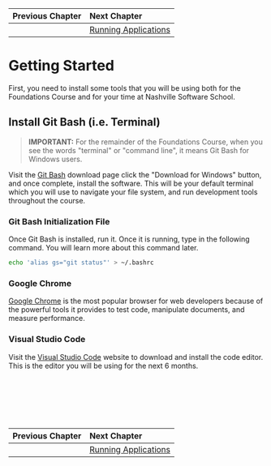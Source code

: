 | Previous Chapter | Next Chapter |
| ------------- |:-------------|
| | [Running Applications](./RUNNING_APPS_WINDOWS.md) |


# Getting Started

First, you need to install some tools that you will be using both for the Foundations Course and for your time at Nashville Software School.

## Install Git Bash (i.e. Terminal)

> **IMPORTANT:** For the remainder of the Foundations Course, when you see the words "terminal" or "command line", it means Git Bash for Windows users.

Visit the [Git Bash](http://www.git-scm.com/downloads) download page click the "Download for Windows" button, and once complete, install the software. This will be your default terminal which you will use to navigate your file system, and run development tools throughout the course.

### Git Bash Initialization File

Once Git Bash is installed, run it. Once it is running, type in the following command. You will learn more about this command later.

```sh
echo 'alias gs="git status"' > ~/.bashrc
```

### Google Chrome

[Google Chrome](https://www.google.com/chrome/browser/desktop/index.html) is the most popular browser for web developers because of the powerful tools it provides to test code, manipulate documents, and measure performance.

### Visual Studio Code

Visit the [Visual Studio Code](https://code.visualstudio.com) website to download and install the code editor. This is the editor you will be using for the next 6 months.

<br/>
<br/>
<br/>
<br/>
<br/>

| Previous Chapter | Next Chapter |
| ------------- |:-------------|
| | [Running Applications](./RUNNING_APPS_WINDOWS.md) |
